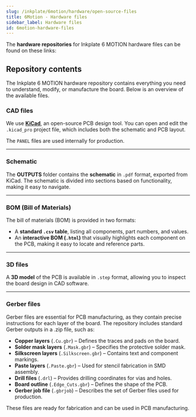 ```yaml
---
slug: /inkplate/6motion/hardware/open-source-files
title: 6Motion - Hardware files
sidebar_label: Hardware files
id: 6motion-hardware-files
---
```



The **hardware repositories** for Inkplate 6 MOTION hardware files can be found on these links:

<QuickLink 
  title="Soldered Inkplate 6 MOTION hardware design" 
  description="Hardware design, BOM, gerbers and 3D files for Soldered Inkplate 6 MOTION, designed by Soldered Electronics"
  url="https://github.com/SolderedElectronics/Soldered-Inkplate-6-MOTION-hardware-design/tree/main" 
/>

<QuickLink 
  title="Soldered Inkplate MOTION STM board hardware design" 
  description="Hardware design, BOM, gerbers and 3D files for the Inkplate 6 MOTION STM board, designed by Soldered Electronics"
  url="https://github.com/SolderedElectronics/Soldered-Inkplate-MOTION-STM-board-hardware-design" 
/>

## Repository contents  

The Inkplate 6 MOTION hardware repository contains everything you need to understand, modify, or manufacture the board. Below is an overview of the available files.  

### CAD files

We use [**KiCad**](https://www.kicad.org/), an open-source PCB design tool. You can open and edit the `.kicad_pro` project file, which includes both the schematic and PCB layout.  

The `PANEL` files are used internally for production.  

<CenteredImage src="/img/inkplate_6_motion/inkplate_6_motion_hardware_files.jpg" alt="Inkplate 6 MOTION KiCad project" caption="Inkplate 6 MOTION KiCad project" />  

---

### Schematic

The **OUTPUTS** folder contains the **schematic** in `.pdf` format, exported from KiCad. The schematic is divided into sections based on functionality, making it easy to navigate.  

<CenteredImage src="/img/inkplate_6_motion/inkplate_6_motion_schematic.jpg" alt="Inkplate 6 MOTION schematic" caption="Inkplate 6 MOTION schematic" />  

---

### BOM (Bill of Materials)

The bill of materials (BOM) is provided in two formats:  

- A **standard `.csv` table**, listing all components, part numbers, and values.  
- An **interactive BOM (`.html`)** that visually highlights each component on the PCB, making it easy to locate and reference parts.  

<CenteredImage src="/img/inkplate_6_motion/6motion_ibom.png" alt="Inkplate 6 MOTION interactive BOM" caption="IBOM for Inkplate 6 MOTION" />  

---

### 3D files

A **3D model** of the PCB is available in `.step` format, allowing you to inspect the board design in CAD software.  

<CenteredImage src="/img/inkplate_6_motion/inkplate_6_motion_3d.jpg" alt="Inkplate 6 MOTION step model" caption="STEP model of Inkplate 6 MOTION" />  

---

### Gerber files 

Gerber files are essential for PCB manufacturing, as they contain precise instructions for each layer of the board. The repository includes standard Gerber outputs in a .zip file, such as:  

- **Copper layers** (`.Cu.gbr`) – Defines the traces and pads on the board.  
- **Solder mask layers** (`.Mask.gbr`) – Specifies the protective solder mask.  
- **Silkscreen layers** (`.Silkscreen.gbr`) – Contains text and component markings.  
- **Paste layers** (`.Paste.gbr`) – Used for stencil fabrication in SMD assembly.  
- **Drill files** (`.drl`) – Provides drilling coordinates for vias and holes.  
- **Board outline** (`.Edge_Cuts.gbr`) – Defines the shape of the PCB.  
- **Gerber job file** (`.gbrjob`) – Describes the set of Gerber files used for production.  

These files are ready for fabrication and can be used in PCB manufacturing.  